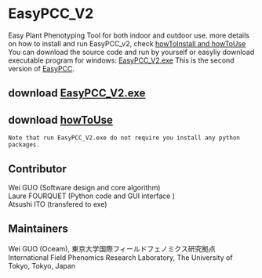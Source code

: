 # EasyPCC_V2
Easy Plant Phenotyping Tool for both indoor and outdoor use.
more details on how to install and run EasyPCC_v2, check [howToInstall and howToUse](https://github.com/oceam/EasyPCC_V2/blob/master/How_to_en.pdf) 
You can download the source code and run by yourself or easyliy download executable program for windows:
[EasyPCC_V2.exe](https://www.dropbox.com/s/s8e2xpo3z1oxxns/EasyPCC_V2.exe?dl=0)
This is the second version of [EasyPCC](http://www.mdpi.com/1424-8220/17/4/798).
## download [EasyPCC_V2.exe](https://www.dropbox.com/s/s8e2xpo3z1oxxns/EasyPCC_V2.exe?dl=0)
## download [howToUse](https://github.com/oceam/EasyPCC_V2/blob/master/How_to_en.pdf)
```
Note that run EasyPCC_V2.exe do not require you install any python packages.
```
## Contributor
Wei GUO (Software design and core algorithm)  
Laure FOURQUET (Python code and GUI interface )  
Atsushi ITO (transfered to exe)
## Maintainers
Wei GUO (Oceam), 東京大学国際フィールドフェノミクス研究拠点  
International Field Phenomics Research Laboratory, The University of Tokyo, Tokyo, Japan
